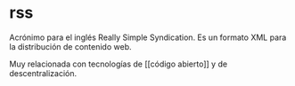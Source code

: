 # rss
Acrónimo para el inglés Really Simple Syndication. Es un formato XML para la distribución de contenido web.

Muy relacionada con tecnologías de [[código abierto]] y de descentralización.
